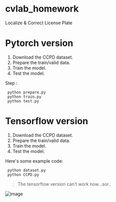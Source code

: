 # cvlab_homework
Localize &amp; Correct License Plate


    
    
 # Pytorch version
 
 1.   Download the CCPD dataset.
 2.   Prepare the train/valid data. 
 3.   Train the model.
 4.   Test the model.

 Step :
 
     python prepare.py
     python train.py
     python test.py
     
 
  # Tensorflow version
 
 1.   Download the CCPD dataset.
 2.   Prepare the train/valid data. 
 3.   Train the model.
 4.   Test the model.

 Here's some example code:
 
     python dataset.py
     python CCPD.py
     
> The tensorflow version can't work now...sor..

![image](https://imgur.com/a/aJ7Wsxo)


     
